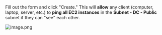
Fill out the form and click "Create." This will **allow** any client (computer, laptop, server, etc.) to **ping all EC2 instances** in the **Subnet - DC - Public** subnet if they can "see" each other.


![image.png](https://prod-files-secure.s3.us-west-2.amazonaws.com/d5da4832-3825-4b06-9f7d-86c687d890a2/90ef2fd8-8309-4cdf-8a70-aff67ad95069/image.png?X-Amz-Algorithm=AWS4-HMAC-SHA256&X-Amz-Content-Sha256=UNSIGNED-PAYLOAD&X-Amz-Credential=AKIAT73L2G45HZZMZUHI%2F20240903%2Fus-west-2%2Fs3%2Faws4_request&X-Amz-Date=20240903T091835Z&X-Amz-Expires=3600&X-Amz-Signature=ec7d9f74f2d69ecc7ec99c247e249bb051cef2642e3630bb4a55af65dde11b19&X-Amz-SignedHeaders=host&x-id=GetObject)

